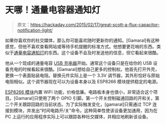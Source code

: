 # 天哪！通量电容器通知灯

> 原文：<https://hackaday.com/2015/02/17/great-scott-a-flux-capacitor-notification-light/>

如果你喜欢你的社交媒体，那么你可能喜欢随时更新你的通知。[Gamaral]有这种感觉，但他不喜欢查看网站或等待手机提醒的标准方式。他想要更花哨的东西。类似于[通量电容通知灯](https://hackaday.io/project/4323-flux-capacitor-car-charger-iot-hack "Flux capacitor notification light")的东西。这个设备不会及时发送他的信息，但它看起来很酷。

他从一个现成的通量电容 [USB 充电器](http://hackaday.com/2014/11/28/turn-cordless-tool-batteries-into-usb-chargers/ "USB Charger Hacks")开始。通常这个设备只是在给你的 USB 设备充电的时候看起来很酷。[Gamaral]想给自己更多的控制权。他首先打开外壳，更换一个表面贴装电阻。替换元件实际上是一个 3.3V 调节器，其外形恰好与原始电阻相似。这个调节器现在可以为设备本身以及 ESP8266 模块提供稳定的电源。

[ESP8266 模块](http://hackaday.com/2014/12/08/compiling-your-own-programs-for-the-esp8266/ "ESP8266")内置 WiFi 功能，价格低廉。电路板本身也很小，非常适合这个项目。[Gamaral]只使用了两个 GPIO 引脚。第一个开关控制磁通回路的开和关，第二个开关跟踪回路的当前状态。为了实际触发变化，[gamaral]只需通过 TCP 连接到模块，并发出“时间电路开/关”命令。这种简单性使该设备更加通用，因为在 PC 上运行的应用程序实际上可以跟踪各种社交媒体，并相应地刷新该设备。
